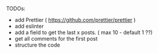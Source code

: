 TODOs:

- add Prettier ( https://github.com/prettier/prettier )
- add eslinter
- add a field to get the last x posts. ( max 10 - default 1 ??)
- get all comments for the first post
- structure the code